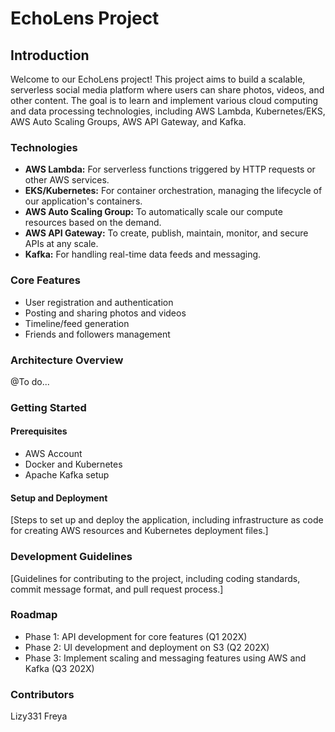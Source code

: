 # EchoLens Project

## Introduction

Welcome to our EchoLens project! This project aims to build a scalable, serverless social media platform where users can share photos, videos, and other content. The goal is to learn and implement various cloud computing and data processing technologies, including AWS Lambda, Kubernetes/EKS, AWS Auto Scaling Groups, AWS API Gateway, and Kafka.

### Technologies

- **AWS Lambda:** For serverless functions triggered by HTTP requests or other AWS services.
- **EKS/Kubernetes:** For container orchestration, managing the lifecycle of our application's containers.
- **AWS Auto Scaling Group:** To automatically scale our compute resources based on the demand.
- **AWS API Gateway:** To create, publish, maintain, monitor, and secure APIs at any scale.
- **Kafka:** For handling real-time data feeds and messaging.

### Core Features

- User registration and authentication
- Posting and sharing photos and videos
- Timeline/feed generation
- Friends and followers management

### Architecture Overview

@To do...

### Getting Started

#### Prerequisites

- AWS Account
- Docker and Kubernetes
- Apache Kafka setup

#### Setup and Deployment

[Steps to set up and deploy the application, including infrastructure as code for creating AWS resources and Kubernetes deployment files.]

### Development Guidelines

[Guidelines for contributing to the project, including coding standards, commit message format, and pull request process.]

### Roadmap

- Phase 1: API development for core features (Q1 202X)
- Phase 2: UI development and deployment on S3 (Q2 202X)
- Phase 3: Implement scaling and messaging features using AWS and Kafka (Q3 202X)

### Contributors

Lizy331
Freya